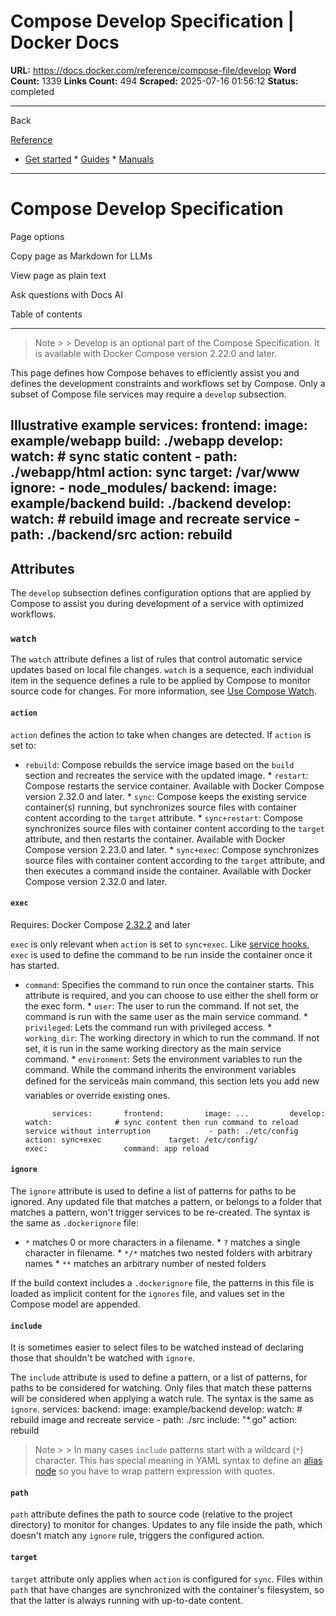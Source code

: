 # Compose Develop Specification | Docker Docs

**URL:** https://docs.docker.com/reference/compose-file/develop
**Word Count:** 1339
**Links Count:** 494
**Scraped:** 2025-07-16 01:56:12
**Status:** completed

---

Back

[Reference](https://docs.docker.com/reference/)

  * [Get started](https://docs.docker.com/get-started/)   * [Guides](https://docs.docker.com/guides/)   * [Manuals](https://docs.docker.com/manuals/)

* * *

# Compose Develop Specification

Page options

Copy page as Markdown for LLMs

View page as plain text

Ask questions with Docs AI

Table of contents

* * *

> Note >  > Develop is an optional part of the Compose Specification. It is available with Docker Compose version 2.22.0 and later.

This page defines how Compose behaves to efficiently assist you and defines the development constraints and workflows set by Compose. Only a subset of Compose file services may require a `develop` subsection.

## Illustrative example               services:       frontend:         image: example/webapp         build: ./webapp         develop:           watch:              # sync static content             - path: ./webapp/html               action: sync               target: /var/www               ignore:                 - node_modules/            backend:         image: example/backend         build: ./backend         develop:           watch:              # rebuild image and recreate service             - path: ./backend/src               action: rebuild

## Attributes

The `develop` subsection defines configuration options that are applied by Compose to assist you during development of a service with optimized workflows.

### `watch`

The `watch` attribute defines a list of rules that control automatic service updates based on local file changes. `watch` is a sequence, each individual item in the sequence defines a rule to be applied by Compose to monitor source code for changes. For more information, see [Use Compose Watch](https://docs.docker.com/compose/how-tos/file-watch/).

#### `action`

`action` defines the action to take when changes are detected. If `action` is set to:

  * `rebuild`: Compose rebuilds the service image based on the `build` section and recreates the service with the updated image.   * `restart`: Compose restarts the service container. Available with Docker Compose version 2.32.0 and later.   * `sync`: Compose keeps the existing service container\(s\) running, but synchronizes source files with container content according to the `target` attribute.   * `sync+restart`: Compose synchronizes source files with container content according to the `target` attribute, and then restarts the container. Available with Docker Compose version 2.23.0 and later.   * `sync+exec`: Compose synchronizes source files with container content according to the `target` attribute, and then executes a command inside the container. Available with Docker Compose version 2.32.0 and later.

#### `exec`

Requires: Docker Compose [2.32.2](https://docs.docker.com/compose/releases/release-notes/#2232) and later

`exec` is only relevant when `action` is set to `sync+exec`. Like [service hooks](https://docs.docker.com/reference/compose-file/services/#post_start), `exec` is used to define the command to be run inside the container once it has started.

  * `command`: Specifies the command to run once the container starts. This attribute is required, and you can choose to use either the shell form or the exec form.   * `user`: The user to run the command. If not set, the command is run with the same user as the main service command.   * `privileged`: Lets the command run with privileged access.   * `working_dir`: The working directory in which to run the command. If not set, it is run in the same working directory as the main service command.   * `environment`: Sets the environment variables to run the command. While the command inherits the environment variables defined for the serviceâs main command, this section lets you add new variables or override existing ones.

              services:       frontend:         image: ...         develop:           watch:              # sync content then run command to reload service without interruption             - path: ./etc/config               action: sync+exec               target: /etc/config/               exec:                 command: app reload

#### `ignore`

The `ignore` attribute is used to define a list of patterns for paths to be ignored. Any updated file that matches a pattern, or belongs to a folder that matches a pattern, won't trigger services to be re-created. The syntax is the same as `.dockerignore` file:

  * `*` matches 0 or more characters in a filename.   * `?` matches a single character in filename.   * `*/*` matches two nested folders with arbitrary names   * `**` matches an arbitrary number of nested folders

If the build context includes a `.dockerignore` file, the patterns in this file is loaded as implicit content for the `ignores` file, and values set in the Compose model are appended.

#### `include`

It is sometimes easier to select files to be watched instead of declaring those that shouldn't be watched with `ignore`.

The `include` attribute is used to define a pattern, or a list of patterns, for paths to be considered for watching. Only files that match these patterns will be considered when applying a watch rule. The syntax is the same as `ignore`.               services:       backend:         image: example/backend         develop:           watch:              # rebuild image and recreate service             - path: ./src               include: "*.go"                 action: rebuild

> Note >  > In many cases `include` patterns start with a wildcard \(`*`\) character. This has special meaning in YAML syntax to define an [alias node](https://yaml.org/spec/1.2.2/#alias-nodes) so you have to wrap pattern expression with quotes.

#### `path`

`path` attribute defines the path to source code \(relative to the project directory\) to monitor for changes. Updates to any file inside the path, which doesn't match any `ignore` rule, triggers the configured action.

#### `target`

`target` attribute only applies when `action` is configured for `sync`. Files within `path` that have changes are synchronized with the container's filesystem, so that the latter is always running with up-to-date content.